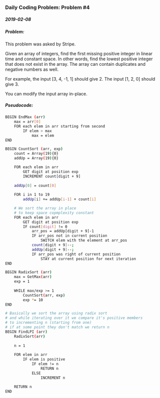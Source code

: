 ### Daily Coding Problem: Problem #4
##### 2019-02-08
##### Problem:
This problem was asked by Stripe.

Given an array of integers, find the first missing positive integer in linear time and constant space. In other words, find the lowest positive integer that does not exist in the array. The array can contain duplicates and negative numbers as well.

For example, the input [3, 4, -1, 1] should give 2. The input [1, 2, 0] should give 3.

You can modify the input array in-place.


##### Pseudocode:
```bash
BEGIN EndMax (arr)
    max = arr[0]
    FOR each elem in arr starting from second
        IF elem > max
            max = elem
END

BEGIN CountSort (arr, exp)
    count = Array(19){0}
    addUp = Array(19){0}

    FOR each elem in arr
        GET digit at position exp
        INCREMENT count[digit + 9]
    
    addUp[0] = count[0]
    
    FOR i in 1 to 19
        addUp[i] += addUp[i-1] + count[i]

    # We sort the array in place 
    # to keep space copmplexity constant
    FOR each elem in arr
        GET digit at position exp
        IF count[digit] != 0
            arr_pos = addUp[digit + 9]-1
            IF arr_pos not in current position
                SWITCH elem with the element at arr_pos
            count[digit + 9]--;
            addUp[digit + 9]--;
            IF arr_pos was right of current position
                STAY at current position for next iteration
END

BEGIN RadixSort (arr)
    max = GetMax(arr)
    exp = 1
    
    WHILE max/exp >= 1
        CountSort(arr, exp)
        exp *= 10
END 

# Basically we sort the array using radix sort
# and while iterating over it we compare it's positive members
# to incrementing n (starting from one)
# if at some point they don't match we return n
BEGIN FindLPI (arr)
    RadixSort(arr)
    
    n = 1
    
    FOR elem in arr
        IF elem is positive 
            IF elem != n
                RETURN n
            ELSE 
                INCREMENT n
           
    RETURN n
END
```